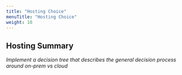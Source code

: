 ```yaml
---
title: "Hosting Choice"
menuTitle: "Hosting Choice"
weight: 10
---
```


## Hosting Summary

_Implement a decision tree that describes the general decision process around on-prem vs cloud_